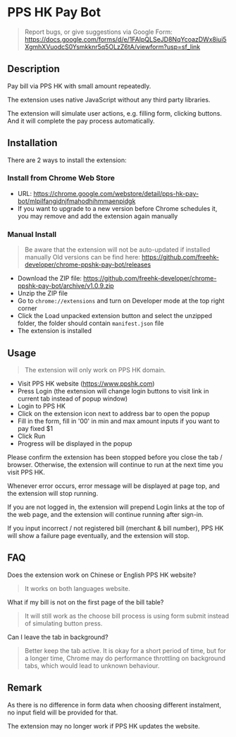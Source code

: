 # PPS HK Pay Bot

> Report bugs, or give suggestions via Google Form: https://docs.google.com/forms/d/e/1FAIpQLSeJD8NqYcoazDWx8iui5XgmhXVuodcS0Ysmkknr5q5OLzZ6tA/viewform?usp=sf_link

## Description

Pay bill via PPS HK with small amount repeatedly.

The extension uses native JavaScript without any third party libraries.

The extension will simulate user actions, e.g. filling form, clicking buttons.
And it will complete the pay process automatically.

## Installation

There are 2 ways to install the extension:

### Install from Chrome Web Store

- URL: <https://chrome.google.com/webstore/detail/pps-hk-pay-bot/mlpilfangidnjfmahodhihmmaenpidgk>
- If you want to upgrade to a new version before Chrome schedules it, you may remove and add the extension again manually

### Manual Install

> Be aware that the extension will not be auto-updated if installed manually
> Old versions can be find here: <https://github.com/freehk-developer/chrome-ppshk-pay-bot/releases>

- Download the ZIP file: <https://github.com/freehk-developer/chrome-ppshk-pay-bot/archive/v1.0.9.zip>
- Unzip the ZIP file
- Go to `chrome://extensions` and turn on Developer mode at the top right corner
- Click the Load unpacked extension button and select the unzipped folder, the folder should contain `manifest.json` file
- The extension is installed

## Usage

> The extension will only work on PPS HK domain.

- Visit PPS HK website (<https://www.ppshk.com>)
- Press Login (the extension will change login buttons to visit link in current tab instead of popup window)
- Login to PPS HK
- Click on the extension icon next to address bar to open the popup
- Fill in the form, fill in '00' in min and max amount inputs if you want to pay fixed $1
- Click Run
- Progress will be displayed in the popup

Please confirm the extension has been stopped before you close the tab / browser.
Otherwise, the extension will continue to run at the next time you visit PPS HK.

Whenever error occurs, error message will be displayed at page top, and the extension will stop running.

If you are not logged in, the extension will prepend Login links at the top of the web page,
and the extension will continue running after sign-in.

If you input incorrect / not registered bill (merchant & bill number),
PPS HK will show a failure page eventually, and the extension will stop.

## FAQ

Does the extension work on Chinese or English PPS HK website?
> It works on both languages website.

What if my bill is not on the first page of the bill table?
> It will still work as the choose bill process is using form submit instead of simulating button press.

Can I leave the tab in background?
> Better keep the tab active. It is okay for a short period of time, but for a longer time, Chrome may do performance throttling on background tabs, which would lead to unknown behaviour.

## Remark

As there is no difference in form data when choosing different instalment, no input field will be provided for that.

The extension may no longer work if PPS HK updates the website.
